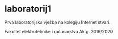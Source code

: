 # laboratorij1

Prva laboratorijska vježba na kolegiju Internet stvari.


Fakultet elektrotehnike i računarstva
Ak.g. 2019/2020
